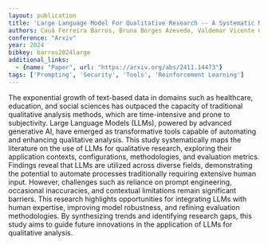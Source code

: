 ```yaml
---
layout: publication
title: 'Large Language Model For Qualitative Research -- A Systematic Mapping Study'
authors: Cauã Ferreira Barros, Bruna Borges Azevedo, Valdemar Vicente Graciano Neto, Mohamad Kassab, Marcos Kalinowski, Hugo Alexandre D. Do Nascimento, Michelle C. G. S. P. Bandeira
conference: "Arxiv"
year: 2024
bibkey: barros2024large
additional_links:
  - {name: "Paper", url: "https://arxiv.org/abs/2411.14473"}
tags: ['Prompting', 'Security', 'Tools', 'Reinforcement Learning']
---
```

The exponential growth of text-based data in domains such as healthcare,
education, and social sciences has outpaced the capacity of traditional
qualitative analysis methods, which are time-intensive and prone to
subjectivity. Large Language Models (LLMs), powered by advanced generative AI,
have emerged as transformative tools capable of automating and enhancing
qualitative analysis. This study systematically maps the literature on the use
of LLMs for qualitative research, exploring their application contexts,
configurations, methodologies, and evaluation metrics. Findings reveal that
LLMs are utilized across diverse fields, demonstrating the potential to
automate processes traditionally requiring extensive human input. However,
challenges such as reliance on prompt engineering, occasional inaccuracies, and
contextual limitations remain significant barriers. This research highlights
opportunities for integrating LLMs with human expertise, improving model
robustness, and refining evaluation methodologies. By synthesizing trends and
identifying research gaps, this study aims to guide future innovations in the
application of LLMs for qualitative analysis.
